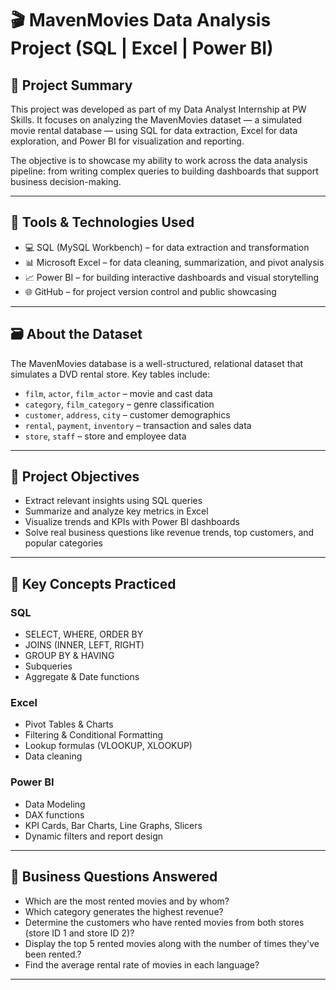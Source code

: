 # 🎬 MavenMovies Data Analysis Project (SQL | Excel | Power BI)

## 🚀 Project Summary
This project was developed as part of my Data Analyst Internship at PW Skills. It focuses on analyzing the MavenMovies dataset — a simulated movie rental database — using SQL for data extraction, Excel for data exploration, and Power BI for visualization and reporting.

The objective is to showcase my ability to work across the data analysis pipeline: from writing complex queries to building dashboards that support business decision-making.

---

## 🧰 Tools & Technologies Used
- 💻 SQL (MySQL Workbench) – for data extraction and transformation  
- 📊 Microsoft Excel – for data cleaning, summarization, and pivot analysis  
- 📈 Power BI – for building interactive dashboards and visual storytelling  
- 🌐 GitHub – for project version control and public showcasing  

---

## 🗃️ About the Dataset
The MavenMovies database is a well-structured, relational dataset that simulates a DVD rental store. Key tables include:

- `film`, `actor`, `film_actor` – movie and cast data  
- `category`, `film_category` – genre classification  
- `customer`, `address`, `city` – customer demographics  
- `rental`, `payment`, `inventory` – transaction and sales data  
- `store`, `staff` – store and employee data  

---

## 🎯 Project Objectives
- Extract relevant insights using SQL queries  
- Summarize and analyze key metrics in Excel  
- Visualize trends and KPIs with Power BI dashboards  
- Solve real business questions like revenue trends, top customers, and popular categories  

---
## 📌 Key Concepts Practiced
### SQL
- SELECT, WHERE, ORDER BY  
- JOINS (INNER, LEFT, RIGHT)  
- GROUP BY & HAVING  
- Subqueries  
- Aggregate & Date functions  

### Excel
- Pivot Tables & Charts  
- Filtering & Conditional Formatting  
- Lookup formulas (VLOOKUP, XLOOKUP)  
- Data cleaning  

### Power BI
- Data Modeling  
- DAX functions  
- KPI Cards, Bar Charts, Line Graphs, Slicers  
- Dynamic filters and report design  

---

## 🧠 Business Questions Answered
- Which are the most rented movies and by whom?  
- Which category generates the highest revenue?  
- Determine the customers who have rented movies from both stores (store ID 1 and store ID 2)?  
- Display the top 5 rented movies along with the number of times they've been rented.?  
- Find the average rental rate of movies in each language?  

---


